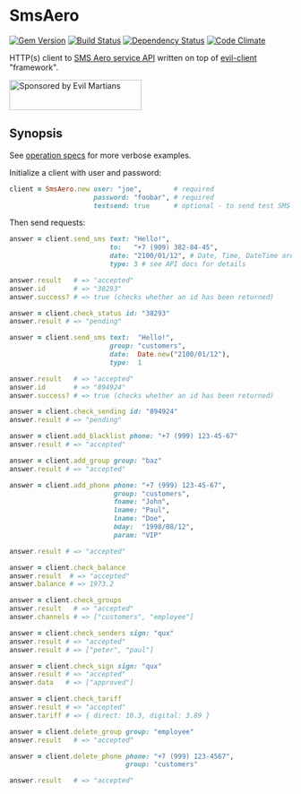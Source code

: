 # SmsAero

[![Gem Version][gem-badger]][gem]
[![Build Status][travis-badger]][travis]
[![Dependency Status][gemnasium-badger]][gemnasium]
[![Code Climate][codeclimate-badger]][codeclimate]

HTTP(s) client to [SMS Aero service API][sms-aero]
written on top of [evil-client][evil-client] "framework".

<a href="https://evilmartians.com/">
<img src="https://evilmartians.com/badges/sponsored-by-evil-martians.svg" alt="Sponsored by Evil Martians" width="236" height="54"></a>

## Synopsis

See [operation specs][specs] for more verbose examples.

[specs]: https://github.com/nepalez/sms_aero/tree/master/spec/sms_aero/operations

Initialize a client with user and password:

```ruby
client = SmsAero.new user: "joe",        # required
                     password: "foobar", # required
                     testsend: true      # optional - to send test SMS
```

Then send requests:

```ruby
answer = client.send_sms text: "Hello!",
                         to:   "+7 (909) 382-84-45",
                         date: "2100/01/12", # Date, Time, DateTime are accepted as well
                         type: 3 # see API docs for details

answer.result   # => "accepted"
answer.id       # => "38293"
answer.success? # => true (checks whether an id has been returned)
```

```ruby
answer = client.check_status id: "38293"
answer.result # => "pending"
```

```ruby
answer = client.send_sms text:  "Hello!",
                         group: "customers",
                         date:  Date.new("2100/01/12"),
                         type:  1

answer.result   # => "accepted"
answer.id       # => "894924"
answer.success? # => true (checks whether an id has been returned)
```

```ruby
answer = client.check_sending id: "894924"
answer.result # => "pending"
```

```ruby
answer = client.add_blacklist phone: "+7 (999) 123-45-67"
answer.result # => "accepted"
```

```ruby
answer = client.add_group group: "baz"
answer.result # => "accepted"
```

```ruby
answer = client.add_phone phone: "+7 (999) 123-45-67",
                          group: "customers",
                          fname: "John",
                          lname: "Paul",
                          lname: "Doe",
                          bday:  "1998/08/12",
                          param: "VIP"

answer.result # => "accepted"
```

```ruby
answer = client.check_balance
answer.result  # => "accepted"
answer.balance # => 1973.2
```

```ruby
answer = client.check_groups
answer.result   # => "accepted"
answer.channels # => ["customers", "employee"]
```

```ruby
answer = client.check_senders sign: "qux"
answer.result # => "accepted"
answer.result # => ["peter", "paul"]
```

```ruby
answer = client.check_sign sign: "qux"
answer.result # => "accepted"
answer.data   # => ["approved"]   
```

```ruby
answer = client.check_tariff
answer.result # => "accepted"
answer.tariff # => { direct: 10.3, digital: 3.89 }
```

```ruby
answer = client.delete_group group: "employee"
answer.result   # => "accepted"
```

```ruby
answer = client.delete_phone phone: "+7 (999) 123-4567",
                             group: "customers"

answer.result   # => "accepted"
```

[sms-aero]: https://smsaero.ru/api/description/
[codeclimate-badger]: https://img.shields.io/codeclimate/github/nepalez/sms_aero.svg?style=flat
[codeclimate]: https://codeclimate.com/github/nepalez/sms_aero
[gem-badger]: https://img.shields.io/gem/v/sms_aero.svg?style=flat
[gem]: https://rubygems.org/gems/sms_aero
[gemnasium-badger]: https://img.shields.io/gemnasium/nepalez/sms_aero.svg?style=flat
[gemnasium]: https://gemnasium.com/nepalez/sms_aero
[travis-badger]: https://img.shields.io/travis/nepalez/sms_aero/master.svg?style=flat
[travis]: https://travis-ci.org/nepalez/sms_aero
[evil-client]: https://github.com/evilmartians/evil-client

